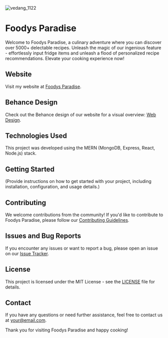 <img align="center" src="./Footer.png" alt="vedang_1122" width="auto" height="auto"/>

# Foodys Paradise

Welcome to Foodys Paradise, a culinary adventure where you can discover over 5000+ delectable recipes. Unleash the magic of our ingenious feature - effortlessly input fridge items and unleash a flood of personalized recipe recommendations. Elevate your cooking experience now!

## Website

Visit my website at [Foodys Paradise](https://foodysparadisef.onrender.com).

## Behance Design

Check out the Behance design of our website for a visual overview: [Web Design](https://www.behance.net/gallery/178559595/FoodysParadise).

## Technologies Used

This project was developed using the MERN (MongoDB, Express, React, Node.js) stack.

## Getting Started

(Provide instructions on how to get started with your project, including installation, configuration, and usage details.)

## Contributing

We welcome contributions from the community! If you'd like to contribute to Foodys Paradise, please follow our [Contributing Guidelines](CONTRIBUTING.md).

## Issues and Bug Reports

If you encounter any issues or want to report a bug, please open an issue on our [Issue Tracker](https://github.com/yourusername/foodys-paradise/issues).

## License

This project is licensed under the MIT License - see the [LICENSE](LICENSE) file for details.

## Contact

If you have any questions or need further assistance, feel free to contact us at [your@email.com](mailto:your@email.com).

Thank you for visiting Foodys Paradise and happy cooking!

